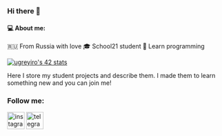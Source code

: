 ### Hi there 👋
#### :computer: About me:
:ru: From Russia with love
:mortar_board: School21 student
:book: Learn programming

[![ugreyiro's 42 stats](https://badge42.herokuapp.com/api/stats/ugreyiro?privacyName=true)](https://github.com/JaeSeoKim/badge42)


Here I store my student projects and describe them. I made them to learn something new and you can join me!


### Follow me:
[<img src='https://cdn.jsdelivr.net/npm/simple-icons@3.0.1/icons/instagram.svg' alt='instagram' height='40'>](https://www.instagram.com/dyuvarov/)  [<img src='https://cdn.jsdelivr.net/npm/simple-icons@3.0.1/icons/telegram.svg' alt='telegram' height='40'>](dyuvarov)  

